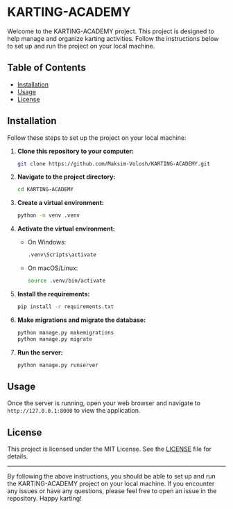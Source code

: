 # KARTING-ACADEMY

Welcome to the KARTING-ACADEMY project. This project is designed to help manage and organize karting activities. Follow the instructions below to set up and run the project on your local machine.

## Table of Contents

- [Installation](#installation)
- [Usage](#usage)
- [License](#license)

## Installation

Follow these steps to set up the project on your local machine:

1. **Clone this repository to your computer:**
   ```sh
   git clone https://github.com/Maksim-Volosh/KARTING-ACADEMY.git
   ```

2. **Navigate to the project directory:**
   ```sh
   cd KARTING-ACADEMY
   ```

3. **Create a virtual environment:**
   ```sh
   python -m venv .venv
   ```

4. **Activate the virtual environment:**
   - On Windows:
     ```sh
     .venv\Scripts\activate
     ```
   - On macOS/Linux:
     ```sh
     source .venv/bin/activate
     ```

5. **Install the requirements:**
   ```sh
   pip install -r requirements.txt
   ```

6. **Make migrations and migrate the database:**
   ```sh
   python manage.py makemigrations
   python manage.py migrate
   ```

7. **Run the server:**
   ```sh
   python manage.py runserver
   ```

## Usage

Once the server is running, open your web browser and navigate to `http://127.0.0.1:8000` to view the application.

## License

This project is licensed under the MIT License. See the [LICENSE](LICENSE) file for details.

---

By following the above instructions, you should be able to set up and run the KARTING-ACADEMY project on your local machine. If you encounter any issues or have any questions, please feel free to open an issue in the repository. Happy karting!
